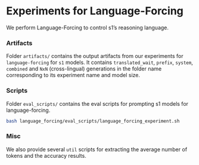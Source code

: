 # Experiments for Language-Forcing

We perform Language-Forcing to control s1’s reasoning language.

### Artifacts
Folder `artifacts/` contains the output artifacts from our experiments for `language-forcing` for `s1` models. It contains `translated_wait`, `prefix`, `system`, `combined` and `NxN` (cross-lingual) generations in the folder name corresponding to its experiment name and model size.

### Scripts
Folder `eval_scripts/` contains the eval scripts for prompting s1 models for language-forcing.

```bash
bash language_forcing/eval_scripts/language_forcing_experiment.sh
```

### Misc
We also provide several `util` scripts for extracting the average number of tokens and the accuracy results.